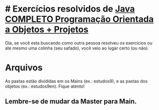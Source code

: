 # # Exercícios resolvidos de [Java COMPLETO Programação Orientada a Objetos + Projetos](https://www.udemy.com/course/java-curso-completo/)

Ola, se você esta buscando como outra pessoa resolveu os exercícios ou ate mesmo uma colinha (seu safado), você veio ao lugar certo (ou não).


# Arquivos

As pastas estão divididas em os Mains (ex.: estudos9), e as pastas dos objetos (ex.: estudos9en). Fique atento!

## Lembre-se de mudar da Master para Main.
<!--stackedit_data:
eyJoaXN0b3J5IjpbLTgwNjcyNTkxMywtODA2NzI1OTEzXX0=
-->